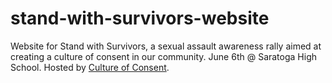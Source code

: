# stand-with-survivors-website

Website for Stand with Survivors, a sexual assault awareness rally aimed at creating a culture of consent in our community. June 6th @ Saratoga High School. Hosted by [Culture of Consent](https://www.instagram.com/cultureofconsentshs/).
